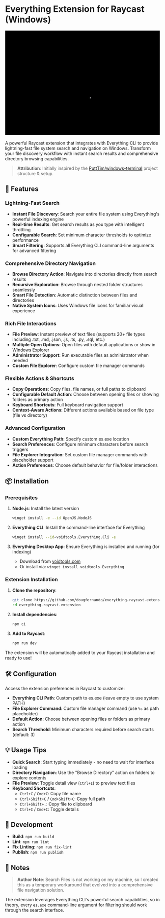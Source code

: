 # Everything Extension for Raycast (Windows)

![short demo](./assets/demo.gif)

A powerful Raycast extension that integrates with Everything CLI to provide lightning-fast file system search and navigation on Windows. Transform your file discovery workflow with instant search results and comprehensive directory browsing capabilities.

> **Attribution**: Initially inspired by the [PuttTim/windows-terminal](https://github.com/PuttTim/windows-terminal) project structure & setup.

## 🚀 Features

### Lightning-Fast Search
- **Instant File Discovery**: Search your entire file system using Everything's powerful indexing engine
- **Real-time Results**: Get search results as you type with intelligent throttling
- **Configurable Search**: Set minimum character thresholds to optimize performance
- **Smart Filtering**: Supports all Everything CLI command-line arguments for advanced filtering

### Comprehensive Directory Navigation
- **Browse Directory Action**: Navigate into directories directly from search results
- **Recursive Exploration**: Browse through nested folder structures seamlessly
- **Smart File Detection**: Automatic distinction between files and directories
- **Native System Icons**: Uses Windows file icons for familiar visual experience

### Rich File Interactions
- **File Preview**: Instant preview of text files (supports 20+ file types including .txt, .md, .json, .js, .ts, .py, .sql, etc.)
- **Multiple Open Options**: Open files with default applications or show in Windows Explorer
- **Administrator Support**: Run executable files as administrator when needed
- **Custom File Explorer**: Configure custom file manager commands

### Flexible Actions & Shortcuts
- **Copy Operations**: Copy files, file names, or full paths to clipboard
- **Configurable Default Action**: Choose between opening files or showing folders as primary action
- **Keyboard Shortcuts**: Full keyboard navigation support
- **Context-Aware Actions**: Different actions available based on file type (file vs directory)

### Advanced Configuration
- **Custom Everything Path**: Specify custom es.exe location
- **Search Preferences**: Configure minimum characters before search triggers
- **File Explorer Integration**: Set custom file manager commands with placeholder support
- **Action Preferences**: Choose default behavior for file/folder interactions

## 📦 Installation

### Prerequisites
1. **Node.js**: Install the latest version
   ```bash
   winget install -e --id OpenJS.NodeJS
   ```

2. **Everything CLI**: Install the command-line interface for Everything
   ```bash
   winget install --id=voidtools.Everything.Cli -e
   ```

3. **Everything Desktop App**: Ensure Everything is installed and running (for indexing)
   - Download from [voidtools.com](https://www.voidtools.com/)
   - Or install via: `winget install voidtools.Everything`

### Extension Installation
1. **Clone the repository**:
   ```bash
   git clone https://github.com/dougfernando/everything-raycast-extension.git
   cd everything-raycast-extension
   ```

2. **Install dependencies**:
   ```bash
   npm ci
   ```

3. **Add to Raycast**:
   ```bash
   npm run dev
   ```

The extension will be automatically added to your Raycast installation and ready to use!

## 🛠️ Configuration

Access the extension preferences in Raycast to customize:

- **Everything CLI Path**: Custom path to es.exe (leave empty to use system PATH)
- **File Explorer Command**: Custom file manager command (use `%s` as path placeholder)
- **Default Action**: Choose between opening files or folders as primary action
- **Search Threshold**: Minimum characters required before search starts (default: 3)

## 💡 Usage Tips

- **Quick Search**: Start typing immediately - no need to wait for interface loading
- **Directory Navigation**: Use the "Browse Directory" action on folders to explore contents
- **File Preview**: Toggle detail view (`Ctrl+I`) to preview text files
- **Keyboard Shortcuts**: 
  - `Ctrl+C` / `Cmd+C`: Copy file name
  - `Ctrl+Shift+C` / `Cmd+Shift+C`: Copy full path
  - `Ctrl+Shift+.`: Copy file to clipboard
  - `Ctrl+I` / `Cmd+I`: Toggle details

## 🔧 Development

- **Build**: `npm run build`
- **Lint**: `npm run lint`
- **Fix Linting**: `npm run fix-lint`
- **Publish**: `npm run publish`

## 📝 Notes

> **Author Note**: Search Files is not working on my machine, so I created this as a temporary workaround that evolved into a comprehensive file navigation solution.

The extension leverages Everything CLI's powerful search capabilities, so in theory, every `es.exe` command-line argument for filtering should work through the search interface.
